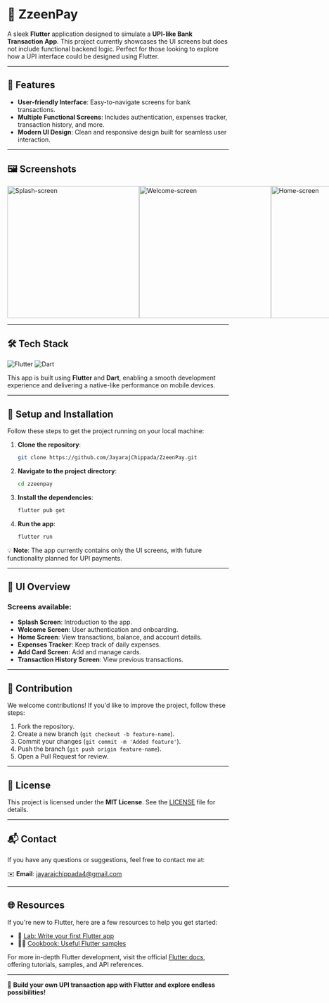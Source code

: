 # 💸 ZzeenPay

A sleek **Flutter** application designed to simulate a **UPI-like Bank Transaction App**. This project currently showcases the UI screens but does not include functional backend logic. Perfect for those looking to explore how a UPI interface could be designed using Flutter.

---

## 🚀 Features

- **User-friendly Interface**: Easy-to-navigate screens for bank transactions.
- **Multiple Functional Screens**: Includes authentication, expenses tracker, transaction history, and more.
- **Modern UI Design**: Clean and responsive design built for seamless user interaction.

---

## 🖼️ Screenshots

<div style="display: flex; flex-direction: row; justify-content: space-between;">
    <img src="https://github.com/user-attachments/assets/2770473f-24d2-461a-8b0a-34ea0084d703" alt="Splash-screen" height="300"/>
    <img src="https://github.com/user-attachments/assets/7e1be44f-c359-4686-a252-e4b2965c2217" alt="Welcome-screen" height="300"/>
    <img src="https://github.com/user-attachments/assets/bc9bc78a-c1d8-4ceb-aa32-e73ce6af6def" alt="Home-screen" height="300"/>
    <img src="https://github.com/user-attachments/assets/e299af66-9a4b-44cd-8902-8a60865f6723" alt="Expenses-screen" height="300"/>
    <img src="https://github.com/user-attachments/assets/c7a3173f-9d9b-4727-9873-ed427f6be16e" alt="Add-card-screen" height="300"/>
    <img src="https://github.com/user-attachments/assets/6bb1b14d-4e1f-4fb4-8f1f-2de5523cf0ea" alt="Transaction-history-screen" height="300"/>
</div>

---

## 🛠️ Tech Stack

![Flutter](https://img.shields.io/badge/Flutter-02569B?style=for-the-badge&logo=flutter&logoColor=white)
![Dart](https://img.shields.io/badge/Dart-0175C2?style=for-the-badge&logo=dart&logoColor=white)

This app is built using **Flutter** and **Dart**, enabling a smooth development experience and delivering a native-like performance on mobile devices.

---

## 📝 Setup and Installation

Follow these steps to get the project running on your local machine:

1. **Clone the repository**:
    ```bash
    git clone https://github.com/JayarajChippada/ZzeenPay.git
    ```
2. **Navigate to the project directory**:
    ```bash
    cd zzeenpay
    ```
3. **Install the dependencies**:
    ```bash
    flutter pub get
    ```
4. **Run the app**:
    ```bash
    flutter run
    ```

💡 **Note**: The app currently contains only the UI screens, with future functionality planned for UPI payments.

---

## 🎨 UI Overview

### Screens available:
- **Splash Screen**: Introduction to the app.
- **Welcome Screen**: User authentication and onboarding.
- **Home Screen**: View transactions, balance, and account details.
- **Expenses Tracker**: Keep track of daily expenses.
- **Add Card Screen**: Add and manage cards.
- **Transaction History Screen**: View previous transactions.

---

## 🤝 Contribution

We welcome contributions! If you'd like to improve the project, follow these steps:

1. Fork the repository.
2. Create a new branch (`git checkout -b feature-name`).
3. Commit your changes (`git commit -m 'Added feature'`).
4. Push the branch (`git push origin feature-name`).
5. Open a Pull Request for review.

---

## 📄 License

This project is licensed under the **MIT License**. See the [LICENSE](LICENSE) file for details.

---

## 📬 Contact

If you have any questions or suggestions, feel free to contact me at:

✉️ **Email**: [jayarajchippada4@gmail.com](mailto:jayarajchippada4@gmail.com)

---

## 🌐 Resources

If you're new to Flutter, here are a few resources to help you get started:

- 📘 [Lab: Write your first Flutter app](https://docs.flutter.dev/get-started/codelab)
- 🧑‍🍳 [Cookbook: Useful Flutter samples](https://docs.flutter.dev/cookbook)

For more in-depth Flutter development, visit the official [Flutter docs](https://docs.flutter.dev/), offering tutorials, samples, and API references.

---

🌟 **Build your own UPI transaction app with Flutter and explore endless possibilities!**
